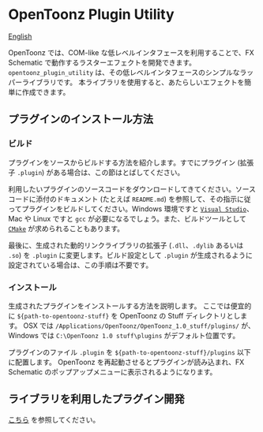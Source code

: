 OpenToonz Plugin Utility
============

[English](../README.md)

OpenToonz では、COM-like な低レベルインタフェースを利用することで、FX Schematic で動作するラスターエフェクトを開発できます。
`opentoonz_plugin_utility` は、その低レベルインタフェースのシンプルなラッパーライブラリです。
本ライブラリを使用すると、あたらしいエフェクトを簡単に作成できます。

## プラグインのインストール方法

### ビルド

プラグインをソースからビルドする方法を紹介します。すでにプラグイン (拡張子 `.plugin`) がある場合は、この節はとばしてください。

利用したいプラグインのソースコードをダウンロードしてきてください。ソースコードに添付のドキュメント (たとえば `README.md`) を参照して、その指示に従ってプラグインをビルドしてください。Windows 環境ですと [`Visual Studio`](https://www.visualstudio.com/products/free-developer-offers-vs.aspx)、Mac や Linux ですと `gcc` が必要になるでしょう。また、ビルドツールとして [`CMake`](https://cmake.org/) が求められることもあります。

最後に、生成された動的リンクライブラリの拡張子 (`.dll`、`.dylib` あるいは `.so`) を `.plugin` に変更します。ビルド設定として `.plugin` が生成されるように設定されている場合は、この手順は不要です。

### インストール

生成されたプラグインをインストールする方法を説明します。
ここでは便宜的に `${path-to-opentoonz-stuff}` を OpenToonz の Stuff ディレクトリとします。
OSX では `/Applications/OpenToonz/OpenToonz_1.0_stuff/plugins/` が、Windows では `C:\OpenToonz 1.0 stuff\plugins` がデフォルト位置です。

プラグインのファイル `.plugin` を `${path-to-opentoonz-stuff}/plugins` 以下に配置します。
OpenToonz を再起動させるとプラグインが読み込まれ、FX Schematic のポップアップメニューに表示されるようになります。

## ライブラリを利用したプラグイン開発

[こちら](./opentoonz_plugin_utility_ja.md) を参照してください。
